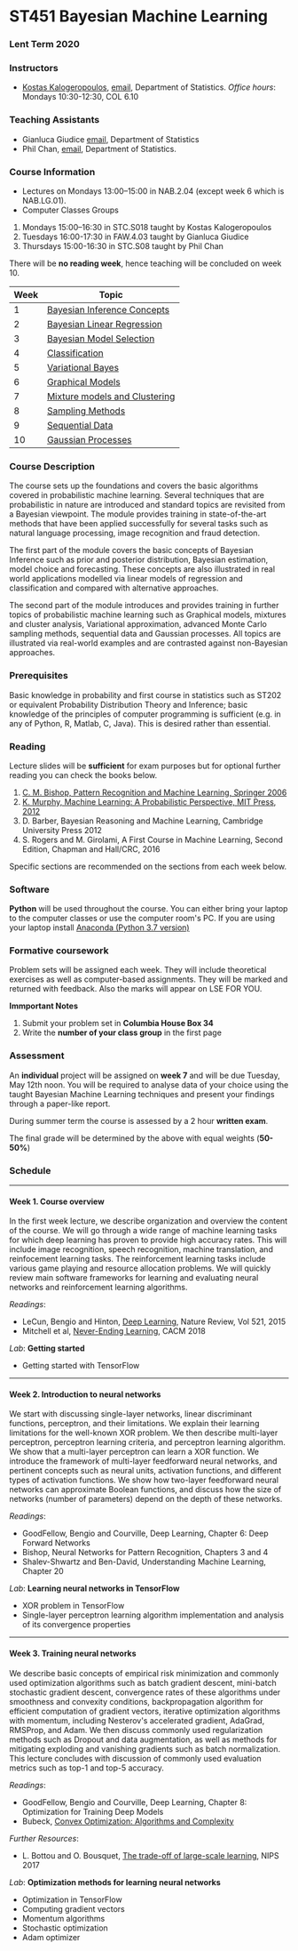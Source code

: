 # ST451 Bayesian Machine Learning 

### Lent Term 2020

### Instructors

* [Kostas Kalogeropoulos](https://kostaskalog.github.io/webpage/), [email](mailto:k.kalogeropoulos@lse.ac.uk), Department of Statistics.  *Office hours*: Mondays 10:30-12:30, COL 6.10

### Teaching Assistants
* Gianluca Giudice [email](mailto:g.giudice@lse.ac.uk), Department of Statistics
* Phil Chan, [email](mailto:p.chan@lse.ac.uk), Department of Statistics.  


### Course Information

* Lectures on Mondays 13:00–15:00 in NAB.2.04 (except week 6 which is NAB.LG.01).
* Computer Classes Groups 
 1. Mondays 15:00–16:30 in STC.S018 taught by Kostas Kalogeropoulos
 2. Tuesdays 16:00-17:30 in FAW.4.03 taught by Gianluca Giudice
 3. Thursdays 15:00-16:30 in STC.S08 taught by Phil Chan
 
 There will be **no reading week**, hence teaching will be concluded on week 10. 

| **Week** | **Topic**                            |
|----------|--------------------------------------|
| 1        | [Bayesian Inference Concepts](#week-1-course-overview) |
| 2        | [Bayesian Linear Regression](#week-2-introduction-to-neural-networks)                  |
| 3        | [Bayesian Model Selection](#week-3-training-neural-networks)    |
| 4        | [Classification](#week-4-convolutional-neural-networks)       |
| 5        | [Variational Bayes](#week-5-sequence-modeling)                  |                       |
| 6        | [Graphical Models](#week-7-introduction-to-reinforcement-learning) |
| 7        | [Mixture models and Clustering](#week-8-dynamic-programming-and-monte-carlo-methods) | 
| 8        | [Sampling Methods](#week-9-temporal-difference-methods-and-eligibility-traces)|
| 9        | [Sequential Data](#week-10-generalization-and-function-approximation) |
| 10       | [Gaussian Processes](#week-11-policy-gradient-methods)           |

### Course Description

The course sets up the foundations and covers the basic algorithms covered in probabilistic machine learning. Several techniques that are probabilistic in nature are introduced and standard topics are revisited from a Bayesian viewpoint. The module provides training in state-of-the-art methods that have been applied successfully for several tasks such as natural language processing, image recognition and fraud detection.

The first part of the module covers the basic concepts of Bayesian Inference such as prior and posterior distribution, Bayesian estimation,  model choice and forecasting. These concepts are also illustrated in real world applications modelled via linear models of regression and classification and compared with alternative approaches.

The second part of the module introduces and provides training in further topics of probabilistic machine learning such as Graphical models, mixtures and cluster analysis, Variational approximation, advanced Monte Carlo sampling methods, sequential data and Gaussian processes. All topics are illustrated via real-world examples and are contrasted against non-Bayesian approaches.

### Prerequisites

Basic knowledge in probability and first course in statistics such as ST202 or equivalent Probability Distribution Theory and Inference; basic knowledge of the principles of computer programming is sufficient (e.g. in any of Python, R, Matlab, C, Java). This is desired rather than essential. 

### Reading

Lecture slides will be **sufficient** for exam purposes but for optional further reading you can check the books below. 

 1. [C. M. Bishop, Pattern Recognition and Machine Learning, Springer 2006](https://www.microsoft.com/en-us/research/uploads/prod/2006/01/Bishop-Pattern-Recognition-and-Machine-Learning-2006.pdf)
 2. [K. Murphy, Machine Learning: A Probabilistic Perspective, MIT Press, 2012](https://ebookcentral.proquest.com/lib/londonschoolecons/detail.action?docID=3339490)
 3. D. Barber, Bayesian Reasoning and Machine Learning, Cambridge University Press 2012
 4. S. Rogers and M. Girolami, A First Course in Machine Learning, Second Edition, Chapman and Hall/CRC, 2016
 
 Specific sections are recommended on the sections from each week below.

### Software

**Python** will be used throughout the course. You can either bring your laptop to the computer classes or use the computer room's PC. If you are using your laptop install [Anaconda (Python 3.7 version)](https://www.anaconda.com/download/)

### Formative coursework

Problem sets will be assigned each week. They will include theoretical exercises as well as computer-based assignments. They will be marked and returned with feedback. Also the marks will appear on LSE FOR YOU.

**Immportant Notes**
 1. Submit your problem set in **Columbia House Box 34** 
 2. Write the **number of your class group** in the first page

### Assessment

An **individual** project will be assigned on **week 7** and will be due Tuesday, May 12th noon. You will be required to analyse data of your choice using the taught Bayesian Machine Learning techniques and present your findings through a paper-like report.

During summer term the course is assessed by a 2 hour **written exam**.

The final grade will be determined by the above with equal weights (**50-50\%**)

### Schedule

---
#### Week 1. Course overview

In the first week lecture, we describe organization and overview the content of the course. We will go through a wide range of machine learning tasks for which deep learning has proven to provide high accuracy rates. This will include image recognition, speech recognition, machine translation, and reinfocement learning tasks. The reinforcement learning tasks include various game playing and resource allocation problems. We will quickly review main software frameworks for learning and evaluating neural networks and reinforcement learning algorithms.  

*Readings*:
* LeCun, Bengio and Hinton, [Deep Learning](https://www.nature.com/articles/nature14539), Nature Review, Vol 521, 2015
* Mitchell et al, [Never-Ending Learning](https://cacm.acm.org/magazines/2018/5/227193-never-ending-learning/fulltext), CACM 2018

*Lab*: **Getting started** 
* Getting started with TensorFlow

---
#### Week 2. Introduction to neural networks

We start with discussing single-layer networks, linear discriminant functions, perceptron, and their limitations. 
We explain their learning limitations for the well-known XOR problem. We then describe multi-layer perceptron, perceptron learning criteria, and perceptron learning algorithm. We show that a multi-layer perceptron can learn a XOR function. We introduce the framework of multi-layer feedforward neural networks, and pertinent concepts such as neural units, activation functions, and different types of activation functions. We show how two-layer feedforward neural networks can approximate Boolean functions, and discuss how the size of networks (number of parameters) depend on the depth of these networks. 

*Readings*:
* GoodFellow, Bengio and Courville, Deep Learning, Chapter 6: Deep Forward Networks
* Bishop, Neural Networks for Pattern Recognition, Chapters 3 and 4
* Shalev-Shwartz and Ben-David, Understanding Machine Learning, Chapter 20

*Lab*: **Learning neural networks in TensorFlow**
* XOR problem in TensorFlow
* Single-layer perceptron learning algorithm implementation and analysis of its convergence properties

---
#### Week 3. Training neural networks

We describe basic concepts of empirical risk minimization and commonly used optimization algorithms such as batch gradient descent, mini-batch stochastic gradient descent, convergence rates of these algorithms under smoothness and convexity conditions, backpropagation algorithm for efficient computation of gradient vectors, iterative optimization algorithms with momentum, including Nesterov's accelerated gradient, AdaGrad, RMSProp, and Adam. We then discuss commonly used regularization 
methods such as Dropout and data augmentation, as well as methods for mitigating exploding and vanishing gradients such as batch normalization. This lecture concludes with discussion of commonly used evaluation metrics such as top-1 and top-5 accuracy.
 
*Readings*:
* GoodFellow, Bengio and Courville, Deep Learning, Chapter 8: Optimization for Training Deep Models
* Bubeck, [Convex Optimization: Algorithms and Complexity](http://sbubeck.com/book.html)

*Further Resources*:
* L. Bottou and O. Bousquet, [The trade-off of large-scale learning](https://leon.bottou.org/publications/pdf/nips-2007.pdf), NIPS 2017 

*Lab*: **Optimization methods for learning neural networks**
* Optimization in TensorFlow
* Computing gradient vectors
* Momentum algorithms
* Stochastic optimization
* Adam optimizer


